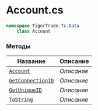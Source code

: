 
# Account.cs
```csharp
namespace TigerTrade.Tc.Data  
    class Account
```

### Методы
| Название | Описание |
| --- | --- |
| [`Account`](./Методы/Account.md) | *Описание* |
| [`GetConnectionID`](./Методы/GetConnectionID.md) | *Описание* |
| [`GetUniqueID`](./Методы/GetUniqueID.md) | *Описание* |
| [`ToString`](./Методы/ToString.md) | *Описание* |
